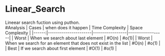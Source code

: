 # Linear_Search
Lineear search fuction using puthon.<br>
#Analysis
| Cases | when does it happen | Time Complexity | Space Complexity |
|------:|----------------------|-----------------|------------------|
| Worst | When we search about last element | #O(n) | #o(1)|
| Worst | When we search for an element that does not exist in the list | #O(n) | #o(1) |
| Best | If we search about first element | #O(1) | #o(1) |
